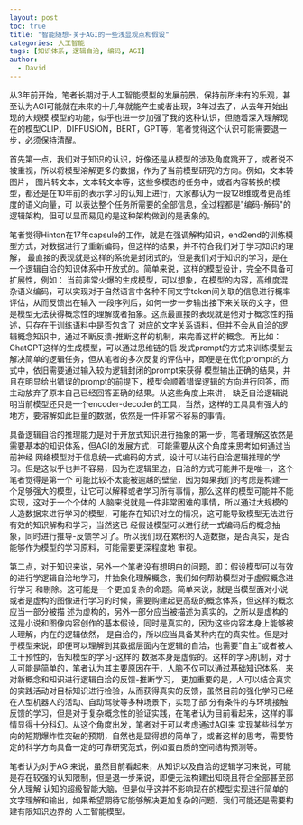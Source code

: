 ```yaml
---
layout: post
toc: true
title: "智能随想-关于AGI的一些浅显观点和假设"
categories: 人工智能
tags: [知识体系, 逻辑自洽, 编码, AGI]
author:
  - David
---
```


从3年前开始，笔者长期对于人工智能模型的发展前景，保持前所未有的乐观，甚至认为AGI可能就在未来的十几年就能产生或者出现，3年过去了，从去年开始出现的大规模
模型的功能，似乎也进一步加强了我的这种认识，但随着深入理解现在的模型CLIP，DIFFUSION，BERT，GPT等，笔者觉得这个认识可能需要退一步，必须保持清醒。

首先第一点，我们对于知识的认识，好像还是从模型的涉及角度跳开了，或者说不被重视，所以将模型溶解更多的数据，作为了当前模型研究的方向。例如，文本转图片，
图片转文本，文本转文本等，这些多模态的任务中，或者内容转换的模型，都还是在10年前的表示学习的认知上进行，大家都认为一段128维或者更高维度的语义向量，可
以表达整个任务所需要的全部信息，全过程都是"编码-解码"的逻辑架构，但可以显而易见的是这种架构做到的是表象的。

笔者觉得Hinton在17年capsule的工作，就是在强调解构知识，end2end的训练模型方式，对数据进行了重新编码，但这样的结果，并不符合我们对于学习知识的理解，
最直接的表现就是这样的系统是封闭式的，但是我们对于知识的学习，是在一个逻辑自洽的知识体系中开放式的。简单来说，这样的模型设计，完全不具备可扩展性，例如：
当前非常火爆的生成模型，可以想象，在模型的内容，高维度混杂语义编码，可以实现对于自然语言中各种不同文字token间关联的信息进行概率评估，从而反馈出在输入
一段序列后，如何一步一步输出接下来关联的文字，但是模型无法获得概念性的理解或者抽象。这点最直接的表现就是他对于概念性的描述，只存在于训练语料中是否包含了
对应的文字关系语料，但并不会从自洽的逻辑概念知识中，通过不断反溃-推断这样的机制，来完善这样的概念。再比如：ChatGPT这样的生成模型，可以通过思维链的启
发式prompt的方式来训练模型去解决简单的逻辑任务，但从笔者的多次反复的评估中，即便是在优化prompt的方式中，依旧需要通过输入较为逻辑封闭的prompt来获得
模型输出正确的结果，并且在明显给出错误的prompt的前提下，模型会顺着错误逻辑的方向进行回答，而主动放弃了原本自己已经回答正确的结果。从这些角度上来讲，
缺乏自洽逻辑说明当前模型还只是一个encoder-decoder的工具，当然，这样的工具具有强大的地方，要溶解如此巨量的数据，依然是一件非常不容易的事情。

具备逻辑自洽的推理能力是对于开放式知识进行抽象的第一步，笔者理解这依然是需要基本的知识体系，但AGI的发展方式，可能需要从这个角度来思考如何通过当前神经
网络模型对于信息统一式编码的方式，设计可以进行自洽逻辑推理的学习。但是这似乎也并不容易，因为在逻辑里边，自洽的方式可能并不是唯一，这个笔者觉得是第一个
可能比较不太能被逾越的壁垒，因为如果我们的考虑是构建一个足够强大的模型，让它可以解释或者学习所有事情，那么这样的模型可能并不能实现，这对于一个个体的
人脑来说就是一件非常困难的事情，所以通过大规模的人造数据来进行学习的模型，可能存在知识对立的情况，这可能导致模型无法进行有效的知识解构和学习，当然这已
经假设模型可以进行统一式编码后的概念抽象，同时进行推导-反馈学习了。所以我们现在累积的人造数据，是否真实，是否能够作为模型的学习原料，可能需要更深程度地
审视。

第二点，对于知识来说，另外一个笔者没有想明白的问题，即：假设模型可以有效的进行学逻辑自洽地学习，并抽象化理解概念，我们如何帮助模型对于虚假概念进行学习
和剔除。这可能是一个更加复杂的命题。简单来说，就是当模型面对小说或者是虚构的图像进行学习的时候，需要购建起更高级的概念体系，但这样的概念应当一部分被描
述为虚构的，另外一部分应当被描述为真实的，之所以是虚构的这是小说和图像内容创作的基本假设，同时是真实的，因为这些内容本身上能够被人理解，内在的逻辑依然，
是自洽的，所以应当具备某种内在的真实性。但是对于模型来说，即便可以理解到其数据层面内在逻辑的自洽，也需要"自主"或者被人工干预性的，告知模型的学习-这样的
数据本身是虚假的。这样的学习机制，对于人可能是简单的，笔者认为其主要原因在于，人脑不仅可以通过基础知识体系，来对新概念和知识进行逻辑自洽的反馈-推断学习，
更加重要的是，人可以结合真实的实践活动对目标知识进行检验，从而获得真实的反馈，虽然目前的强化学习已经在人型机器人的活动、自动驾驶等多种场景下，实现了部
分有条件的与环境接触反馈的学习，但是对于复杂概念性的验证实践，在笔者认为目前看起来，这样的事情显得十分科幻。从这个角度出发，笔者对于可以考虑通过AGI来
实现某些科学方向的短期爆炸性突破的预期，自然也是显得想的简单了，或者这样的思考，需要特定的科学方向具备一定的可靠研究范式，例如蛋白质的空间结构预测等。

笔者认为对于AGI来说，虽然目前看起来，从知识以及自洽的逻辑学习来说，可能是存在较强的认知限制，但是退一步来说，即便无法构建出知晓且符合全部甚至部分人理解
认知的超级智能大脑，但是似乎这并不影响现在的模型实现进行简单的文字理解和输出，如果希望期待它能够解决更加复杂的问题，我们可能还是需要构建有限知识边界的
人工智能模型。

